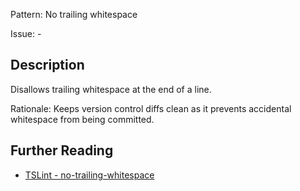 Pattern: No trailing whitespace

Issue: -

## Description

Disallows trailing whitespace at the end of a line.  
  
Rationale: Keeps version control diffs clean as it prevents accidental whitespace from being committed.

## Further Reading

* [TSLint - no-trailing-whitespace](https://palantir.github.io/tslint/rules/no-trailing-whitespace)